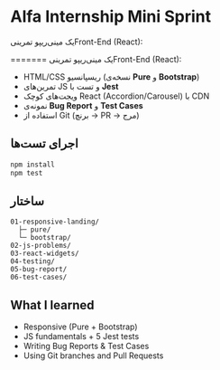 # Alfa Internship Mini Sprint
یک مینی‌ریپو تمرینیFront-End (React):

=======
یک مینی‌ریپو تمرینیFront-End (React):

- HTML/CSS ریسپانسیو (نسخه‌ی **Pure** و **Bootstrap**)
- تمرین‌های JS و تست با **Jest**
- ویجت‌های کوچک React (Accordion/Carousel) با CDN
- نمونه‌ی **Bug Report** و **Test Cases**
- استفاده از Git (برنچ → PR → مرج)

## اجرای تست‌ها
```bash
npm install
npm test
```

## ساختار
```
01-responsive-landing/
  ├─ pure/
  └─ bootstrap/
02-js-problems/
03-react-widgets/
04-testing/
05-bug-report/
06-test-cases/
```




## What I learned
- Responsive (Pure + Bootstrap)
- JS fundamentals + 5 Jest tests
- Writing Bug Reports & Test Cases
- Using Git branches and Pull Requests
